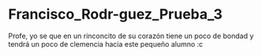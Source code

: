 # Francisco_Rodr-guez_Prueba_3
Profe, yo se que en un rinconcito de su corazón tiene un poco de bondad y tendrá un poco de clemencia hacia este pequeño alumno :c
